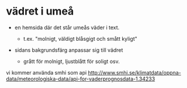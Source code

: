 vädret i umeå
=============

* en hemsida där det står umeås väder i text.
  - t.ex. "molnigt, väldigt blåsgigt och smått kyligt"

* sidans bakgrundsfärg anpassar sig till vädret
  - grått för molnigt, ljustblått för soligt osv.

vi kommer använda smhi som api http://www.smhi.se/klimatdata/oppna-data/meteorologiska-data/api-for-vaderprognosdata-1.34233
